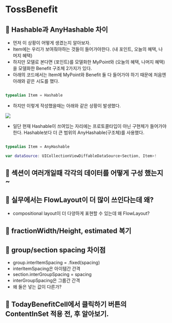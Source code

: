 # TossBenefit

## 🍎 Hashable과 AnyHashable 차이

- 먼저 이 상황이 어떻게 생겼는지 알아보자.
- Item에는 우리가 보여줘야하는 것들이 들어가야한다. (내 포인트, 오늘의 혜택, 나머지 혜택)
- 하지만 모델로 본다면 (포인트)를 모델화한 MyPoint와 (오늘의 혜택, 나머지 혜택)을 모델화한 Benefit 구조체 2가지가 있다.
- 아래의 코드에서는 Item에 MyPoint와 Benefit 둘 다 들어가야 하기 때문에 처음엔 아래와 같은 시도를 했다.

```swift

typealias Item = Hashable

```

- 하지만 이렇게 작성했을때는 아래와 같은 상황이 발생했다.

![](https://i.imgur.com/cXr7jiU.png)

- 일단 현재 Hashable이 쓰여있는 자리에는 프로토콜타입이 아닌 구현체가 들어가야한다. Hashable보다 더 큰 범위의 AnyHashable(구조체)를 사용했다.

```swift

typealias Item = AnyHashable

var dataSource: UICollectionViewDiffableDataSource<Section, Item>!

```

## 🍎 섹션이 여러개일때 각각의 데이터를 어떻게 구성 했는지~

## 🍎 실무에서는 FlowLayout이 더 많이 쓰인다는데 왜?

- compositional layout이 더 다양하게 표현할 수 있는데 왜 FlowLayout?

## 🍎 fractionWidth/Height, estimated 복기

## 🍎 group/section spacing 차이점

- group.interItemSpacing = .fixed(spacing)
- interItemSpacing은 아이템간 간격
- section.interGroupSpacing = spacing
- interGroupSpacing은 그룹간 간격
- 왜 둘은 넣는 값이 다른가?

## 🍎 TodayBenefitCell에서 클릭하기 버튼의 ContentInSet 적용 전, 후 알아보기.
